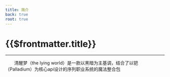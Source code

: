 ```yaml
---
title: 简介
back: true
root: true
---
```


# {{$frontmatter.title}}

***

&emsp;&emsp;清醒梦（the lying world）是一款以黑暗为主基调，结合了以钯（Palladium）为核心api设计的序列职业系统的魔法整合包  